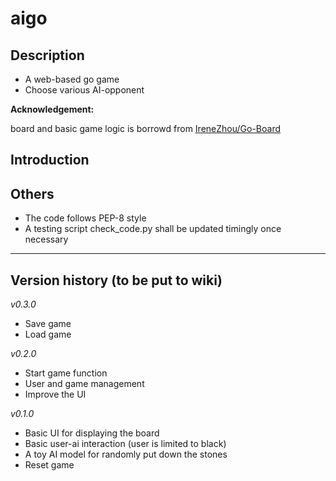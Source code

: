 # aigo #
## Description ##
- A web-based go game
- Choose various AI-opponent

**Acknowledgement:**

board and basic game logic is borrowd from [IreneZhou/Go-Board](https://github.com/IreneZhou/Go-Board)


## Introduction ##

## Others ##
- The code follows PEP-8 style
- A testing script check_code.py shall be updated timingly once necessary

-----------

## Version history (to be put to wiki) ##
_v0.3.0_

- Save game
- Load game

_v0.2.0_

- Start game function
- User and game management
- Improve the UI

_v0.1.0_

- Basic UI for displaying the board
- Basic user-ai interaction (user is limited to black)
- A toy AI model for randomly put down the stones
- Reset game

